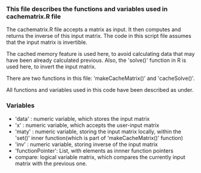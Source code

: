 ### This file describes the functions and variables used in cachematrix.R file

The cachematrix.R file accepts a matrix as input. It then computes and returns the inverse of this input matrix. The code in this script file assumes that the input matrix is invertible.

The cached memory feature is used here, to avoid calculating data that may have been already calculated previous. Also, the 'solve()' function in R is used here, to invert the input matrix.

There are two functions in this file: 'makeCacheMatrix()' and 'cacheSolve()'.
 
All functions and variables used in this code have been described as under.

### Variables

  * 'data' : numeric variable, which stores the input matrix 
  * 'x'    : numeric variable, which accepts the user-input matrix
  * 'maty' : numeric variable, storing the input matrix locally, within the 'set()' inner function(which is part of 'makeCacheMatrix()' function)
  * 'inv'  : numeric variable, storing inverse of the input matrix
  * 'functionPointer': List, with elements as innner function pointers
  * compare: logical variable matrix, which compares the currently input matrix with the previous one. 




